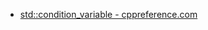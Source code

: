 - [std::condition_variable - cppreference.com](https://en.cppreference.com/w/cpp/thread/condition_variable)